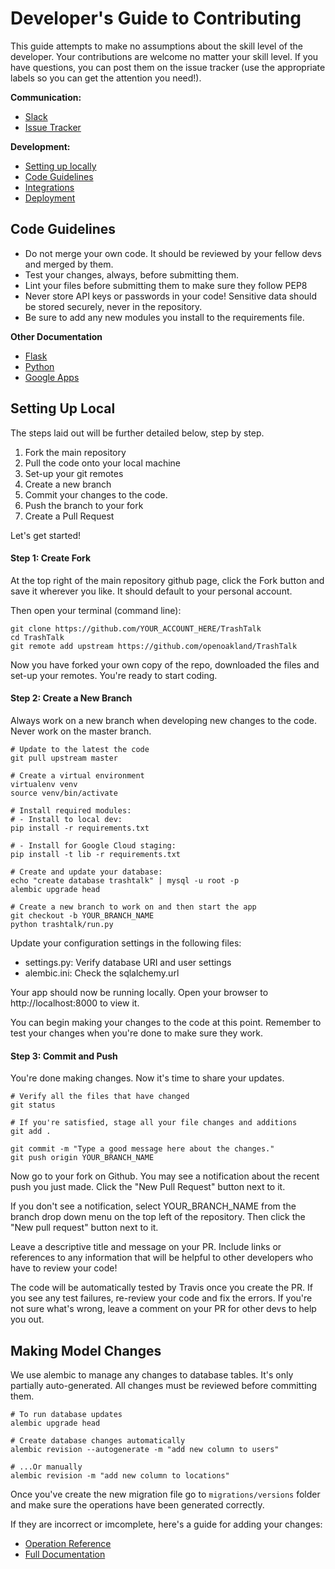 # Developer's Guide to Contributing

This guide attempts to make no assumptions about the skill level of the developer. Your
contributions are welcome no matter your skill level. If you have questions, you can post
them on the issue tracker (use the appropriate labels so you can get the attention you
need!).

**Communication:**
- [Slack](https://openoakland.slack.com)
- [Issue Tracker](https://github.com/TangoYankee/TrashTalk/issues)

**Development:**
- [Setting up locally](#setting)
- [Code Guidelines](#codeguidelines)
- [Integrations](#integrations)
- [Deployment](#deployment)

## Code Guidelines

- Do not merge your own code. It should be reviewed by your fellow devs and merged by them.
- Test your changes, always, before submitting them.
- Lint your files before submitting them to make sure they follow PEP8
- Never store API keys or passwords in your code! Sensitive data should be stored securely, never in the repository.
- Be sure to add any new modules you install to the requirements file.

**Other Documentation**
- [Flask](http://flask.pocoo.org/docs/0.12/)
- [Python](https://www.python.org/dev/peps/pep-0008/)
- [Google Apps](https://cloud.google.com/docs/)

## Setting Up Local

The steps laid out will be further detailed below, step by step.

1. Fork the main repository
2. Pull the code onto your local machine
3. Set-up your git remotes
4. Create a new branch
5. Commit your changes to the code.
6. Push the branch to your fork
7. Create a Pull Request

Let's get started!

#### Step 1: Create Fork

At the top right of the main repository github page, click the Fork button and save it wherever you like. It should default to your personal account.

Then open your terminal (command line):

```
git clone https://github.com/YOUR_ACCOUNT_HERE/TrashTalk
cd TrashTalk
git remote add upstream https://github.com/openoakland/TrashTalk
```

Now you have forked your own copy of the repo, downloaded the files and set-up your remotes. You're ready to start coding.

#### Step 2: Create a New Branch

Always work on a new branch when developing new changes to the code. Never work on the
master branch.

```
# Update to the latest the code
git pull upstream master

# Create a virtual environment
virtualenv venv
source venv/bin/activate

# Install required modules:
# - Install to local dev:
pip install -r requirements.txt

# - Install for Google Cloud staging:
pip install -t lib -r requirements.txt

# Create and update your database:
echo "create database trashtalk" | mysql -u root -p
alembic upgrade head

# Create a new branch to work on and then start the app
git checkout -b YOUR_BRANCH_NAME
python trashtalk/run.py
```

Update your configuration settings in the following files:
* settings.py: Verify database URI and user settings
* alembic.ini: Check the sqlalchemy.url

Your app should now be running locally. Open your browser to http://localhost:8000 to view it.

You can begin making your changes to the code at this point. Remember to test your changes when you're done to make sure they work.

#### Step 3: Commit and Push

You're done making changes. Now it's time to share your updates.

```
# Verify all the files that have changed
git status

# If you're satisfied, stage all your file changes and additions
git add .

git commit -m "Type a good message here about the changes."
git push origin YOUR_BRANCH_NAME
```

Now go to your fork on Github. You may see a notification about the recent push you just made. Click the "New Pull Request" button next to it.

If you don't see a notification, select YOUR_BRANCH_NAME from the branch drop down menu on the top left of the repository. Then click the "New pull request" button next to it.

Leave a descriptive title and message on your PR. Include links or references to any information that will be helpful to other developers who have to review your code!

The code will be automatically tested by Travis once you create the PR. If you see any test failures, re-review your code and fix the errors. If you're not sure what's wrong, leave a comment on your PR for other devs to help you out.

## Making Model Changes

We use alembic to manage any changes to database tables. It's only partially auto-generated. All changes must be reviewed before committing them.

```
# To run database updates
alembic upgrade head

# Create database changes automatically
alembic revision --autogenerate -m "add new column to users"

# ...Or manually
alembic revision -m "add new column to locations"
```

Once you've create the new migration file go to `migrations/versions` folder and make sure the operations have been generated correctly.

If they are incorrect or imcomplete, here's a guide for adding your changes:
- [Operation Reference](http://alembic.zzzcomputing.com/en/latest/ops.html)
- [Full Documentation](http://alembic.zzzcomputing.com/en/latest/index.html)

